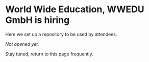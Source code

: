 World Wide Education, WWEDU GmbH is hiring
==========================================

Here we set up a repository to be used by attendees.

*Not opened yet.*

Stay tuned, return to this page frequently.


